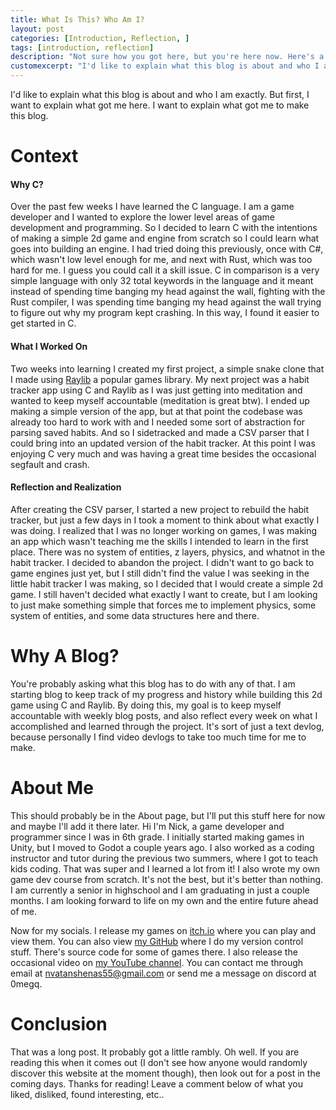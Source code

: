 ```yaml
---
title: What Is This? Who Am I?
layout: post
categories: [Introduction, Reflection, ]
tags: [introduction, reflection]
description: "Not sure how you got here, but you're here now. Here's a little bit about this blog and me"
customexcerpt: "I'd like to explain what this blog is about and who I am exactly. But first, I want to explain what got me here."
---
```

I'd like to explain what this blog is about and who I am exactly. But first, I want to explain what got me here. I want to explain what got me to make this blog.
# Context
#### Why C?
Over the past few weeks I have learned the C language. I am a game developer and I wanted to explore the lower level areas of game development and programming. So I decided to learn C with the intentions of making a simple 2d game and engine from scratch so I could learn what goes into building an engine. I had tried doing this previously, once with C#, which wasn't low level enough for me, and next with Rust, which was too hard for me. I guess you could call it a skill issue. C in comparison is a very simple language with only 32 total keywords in the language and it meant instead of spending time banging my head against the wall, fighting with the Rust compiler, I was spending time banging my head against the wall trying to figure out why my program kept crashing. In this way, I found it easier to get started in C.
#### What I Worked On
Two weeks into learning I created my first project, a simple snake clone that I made using [Raylib](https://www.raylib.com/) a popular games library. My next project was a habit tracker app using C and Raylib as I was just getting into meditation and wanted to keep myself accountable (meditation is great btw). I ended up making a simple version of the app, but at that point the codebase was already too hard to work with and I needed some sort of abstraction for parsing saved habits. And so I sidetracked and made a CSV parser that I could bring into an updated version of the habit tracker. At this point I was enjoying C very much and was having a great time besides the occasional segfault and crash.
#### Reflection and Realization
After creating the CSV parser, I started a new project to rebuild the habit tracker, but just a few days in I took a moment to think about what exactly I was doing. I realized that I was no longer working on games, I was making an app which wasn't teaching me the skills I intended to learn in the first place. There was no system of entities, z layers, physics, and whatnot in the habit tracker. I decided to abandon the project. I didn't want to go back to game engines just yet, but I still didn't find the value I was seeking in the little habit tracker I was making, so I decided that I would create a simple 2d game. I still haven't decided what exactly I want to create, but I am looking to just make something simple that forces me to implement physics, some system of entities, and some data structures here and there.

# Why A Blog?
You're probably asking what this blog has to do with any of that. I am starting blog to keep track of my progress and history while building this 2d game using C and Raylib. By doing this, my goal is to keep myself accountable with weekly blog posts, and also reflect every week on what I accomplished and learned through the project. It's sort of just a text devlog, because personally I find video devlogs to take too much time for me to make.

# About Me
This should probably be in the About page, but I'll put this stuff here for now and maybe I'll add it there later. Hi I'm Nick, a game developer and programmer since I was in 6th grade. I initially started making games in Unity, but I moved to Godot a couple years ago. I also worked as a coding instructor and tutor during the previous two summers, where I got to teach kids coding. That was super and I learned a lot from it! I also wrote my own game dev course from scratch. It's not the best, but it's better than nothing. I am currently a senior in highschool and I am graduating in just a couple months. I am looking forward to life on my own and the entire future ahead of me.

Now for my socials. I release my games on [itch.io](https://itch.io/profile/0megq) where you can play and view them. You can also view [my GitHub](https://github.com/0megq) where I do my version control stuff. There's source code for some of games there. I also release the occasional video on [my YouTube channel](https://www.youtube.com/channel/UCc6Y3V0mimH3ozJuZJi_f1w). You can contact me through email at nvatanshenas55@gmail.com or send me a message on discord at 0megq.

# Conclusion
That was a long post. It probably got a little rambly. Oh well. If you are reading this when it comes out (I don't see how anyone would randomly discover this website at the moment though), then look out for a post in the coming days. Thanks for reading! Leave a comment below of what you liked, disliked, found interesting, etc..